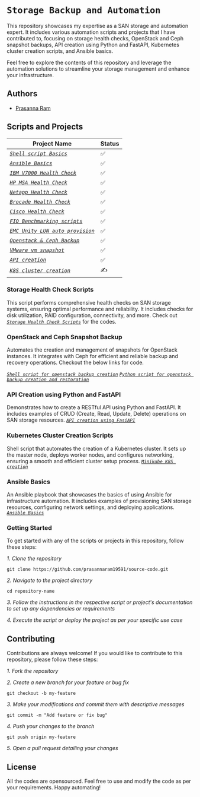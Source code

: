 # `Storage Backup and Automation`

This repository showcases my expertise as a SAN storage and automation expert. It includes various automation scripts and projects that I have contributed to, focusing on storage health checks, OpenStack and Ceph snapshot backups, API creation using Python and FastAPI, Kubernetes cluster creation scripts, and Ansible basics.

Feel free to explore the contents of this repository and leverage the automation solutions to streamline your storage management and enhance your infrastructure.

## Authors
 - [Prasanna Ram](https://github.com/prasannaram19591/source-code/tree/main#readme)

## Scripts and Projects

| Project Name | Status
| -------------| ---------- |
| [_`Shell script Basics`_](https://github.com/prasannaram19591/source-code/tree/main/linux_bash_scripts) | ✅ |
| [_`Ansible Basics`_](https://github.com/prasannaram19591/source-code/tree/main/linux_test_ansibles) | ✅ |
| [_`IBM V7000 Health Check`_](https://github.com/prasannaram19591/source-code/tree/main/IBM_V7000_Health_check) | ✅ |
| [_`HP MSA Health Check`_](https://github.com/prasannaram19591/source-code/tree/main/san_nas_switch_health_check) | ✅ |
| [_`Netapp Health Check`_](https://github.com/prasannaram19591/source-code/tree/main/san_nas_switch_health_check) | ✅ |
| [_`Brocade Health Check`_](https://github.com/prasannaram19591/source-code/tree/main/san_nas_switch_health_check) | ✅ |
| [_`Cisco Health Check`_](https://github.com/prasannaram19591/source-code/tree/main/san_nas_switch_health_check) | ✅ |
| [_`FIO Benchmarking scripts`_](https://github.com/prasannaram19591/source-code/tree/main/fio_benchmarking_scripts) | ✅ |
| [_`EMC Unity LUN auto provision`_](https://github.com/prasannaram19591/source-code/tree/main/EMC_Unity_auto_storage_provisioning) | ✅ |
| [_`Openstack & Ceph Backup`_](https://github.com/prasannaram19591/source-code/blob/main/openstack_vm_snap_add_purge_revert/openstack_vm_snap_add_purge_revert.py) | ✅ |
| [_`VMware vm snapshot`_](https://github.com/prasannaram19591/source-code/tree/main/vmware_snapshot_with_esxcli_python) | ✅ |
| [_`API creation`_](https://github.com/prasannaram19591/source-code/tree/main/api) | ✅ |
| [_`K8S cluster creation`_](https://github.com/prasannaram19591/source-code/tree/main/minikube) | ✍️ |
### Storage Health Check Scripts
This script performs comprehensive health checks on SAN storage systems, ensuring optimal performance and reliability. It includes checks for disk utilization, RAID configuration, connectivity, and more. Check out 
[_`Storage Health Check Scripts`_](https://github.com/prasannaram19591/source-code/tree/main/san_nas_switch_health_check) for the codes.
### OpenStack and Ceph Snapshot Backup
Automates the creation and management of snapshots for OpenStack instances. It integrates with Ceph for efficient and reliable backup and recovery operations. Checkout the below links for code.

[_`Shell script for openstack backup creation`_](https://github.com/prasannaram19591/source-code/tree/main/ceph_openstack_backup_create_and_delete)
[_`Python script for openstack backup creation and restoration`_](https://github.com/prasannaram19591/source-code/tree/main/openstack_instance_backup_add_delete_using_ceph_backend)
### API Creation using Python and FastAPI
 Demonstrates how to create a RESTful API using Python and FastAPI. It includes examples of CRUD (Create, Read, Update, Delete) operations on SAN storage resources.
[_`API creation using FasiAPI`_](https://github.com/prasannaram19591/source-code/tree/main/api)
### Kubernetes Cluster Creation Scripts
Shell script that automates the creation of a Kubernetes cluster. It sets up the master node, deploys worker nodes, and configures networking, ensuring a smooth and efficient cluster setup process.
[_`Minikube K8S creation`_](https://github.com/prasannaram19591/source-code/tree/main/minikube)
### Ansible Basics
An Ansible playbook that showcases the basics of using Ansible for infrastructure automation. It includes examples of provisioning SAN storage resources, configuring network settings, and deploying applications.
[_`Ansible Basics`_](https://github.com/prasannaram19591/source-code/tree/main/ansible_samples)
### Getting Started
To get started with any of the scripts or projects in this repository, follow these steps:

_1. Clone the repository_
```shell
git clone https://github.com/prasannaram19591/source-code.git
```
_2. Navigate to the project directory_
```shell
cd repository-name
```
_3. Follow the instructions in the respective script or project's documentation to set up any dependencies or requirements_

_4. Execute the script or deploy the project as per your specific use case_
## Contributing
Contributions are always welcome! If you would like to contribute to this repository, please follow these steps:

_1. Fork the repository_

_2. Create a new branch for your feature or bug fix_
```shell
git checkout -b my-feature
```
_3. Make your modifications and commit them with descriptive messages_
```shell
git commit -m "Add feature or fix bug"
```
_4. Push your changes to the branch_
```shell
git push origin my-feature
```
_5. Open a pull request detailing your changes_
## License
All the codes are opensourced. Feel free to use and modify the code as per your requirements.
Happy automating!
